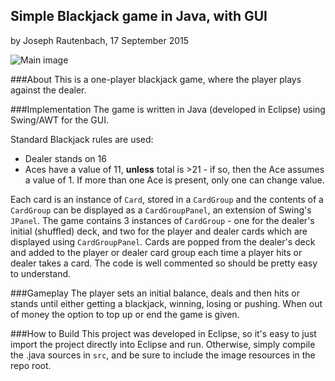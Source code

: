 ## Simple Blackjack game in Java, with GUI
by Joseph Rautenbach, 17 September 2015

![Main image](http://i.imgur.com/tibL3bM.png)

###About
This is a one-player blackjack game, where the player plays against the dealer.

###Implementation
The game is written in Java (developed in Eclipse) using Swing/AWT for the GUI.

Standard Blackjack rules are used:
 * Dealer stands on 16
 * Aces have a value of 11, **unless** total is >21 - if so, then the Ace assumes a value of 1. If more than one Ace is present, only one can change value.

Each card is an instance of `Card`, stored in a `CardGroup` and the contents of a `CardGroup` can be displayed as a `CardGroupPanel`, an extension of Swing's `JPanel`.
The game contains 3 instances of `CardGroup` - one for the dealer's initial (shuffled) deck, and two for the player and dealer cards which are displayed using `CardGroupPanel`.
Cards are popped from the dealer's deck and added to the player or dealer card group each time a player hits or dealer takes a card.
The code is well commented so should be pretty easy to understand.

###Gameplay
The player sets an initial balance, deals and then hits or stands until either getting a blackjack, winning, losing or pushing.
When out of money the option to top up or end the game is given.

###How to Build
This project was developed in Eclipse, so it's easy to just import the project directly into Eclipse and run.
Otherwise, simply compile the .java sources in `src`, and be sure to include the image resources in the repo root.